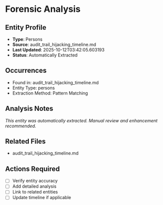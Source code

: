 # Forensic Analysis

## Entity Profile
- **Type**: Persons
- **Source**: audit_trail_hijacking_timeline.md
- **Last Updated**: 2025-10-12T03:42:05.603193
- **Status**: Automatically Extracted

## Occurrences
- Found in: audit_trail_hijacking_timeline.md
- Entity Type: persons
- Extraction Method: Pattern Matching

## Analysis Notes
*This entity was automatically extracted. Manual review and enhancement recommended.*

## Related Files
- audit_trail_hijacking_timeline.md

## Actions Required
- [ ] Verify entity accuracy
- [ ] Add detailed analysis
- [ ] Link to related entities
- [ ] Update timeline if applicable
